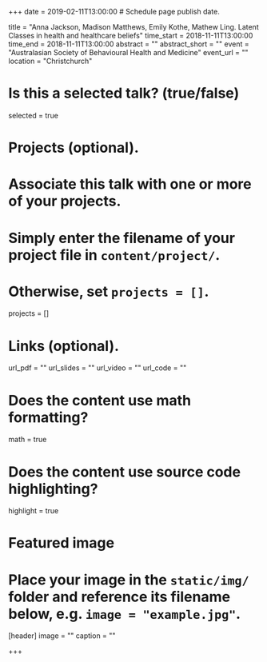 +++
date = 2019-02-11T13:00:00  # Schedule page publish date.

title = "Anna Jackson, Madison Matthews, Emily Kothe, Mathew Ling. Latent Classes in health and healthcare beliefs"
time_start = 2018-11-11T13:00:00
time_end = 2018-11-11T13:00:00
abstract = ""
abstract_short = ""
event = "Australasian Society of Behavioural Health and Medicine"
event_url = ""
location = "Christchurch"

# Is this a selected talk? (true/false)
selected = true

# Projects (optional).
#   Associate this talk with one or more of your projects.
#   Simply enter the filename of your project file in `content/project/`.
#   Otherwise, set `projects = []`.
projects = []

# Links (optional).
url_pdf = ""
url_slides = ""
url_video = ""
url_code = ""

# Does the content use math formatting?
math = true

# Does the content use source code highlighting?
highlight = true

# Featured image
# Place your image in the `static/img/` folder and reference its filename below, e.g. `image = "example.jpg"`.
[header]
image = ""
caption = ""

+++

